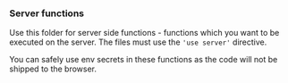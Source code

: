### Server functions

Use this folder for server side functions - functions which you want to be executed on the server. The files must use the `'use server'` directive.

You can safely use env secrets in these functions as the code will not be shipped to the browser.
